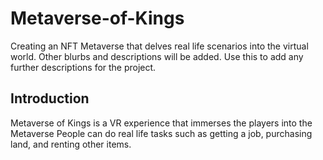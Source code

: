 # Metaverse-of-Kings
Creating an NFT Metaverse that delves real life scenarios into the virtual world. 
Other blurbs and descriptions will be added.
Use this to add any further descriptions for the project.

<h2>Introduction</h2>
Metaverse of Kings is a VR experience that immerses the players into the Metaverse
People can do real life tasks such as getting a job, purchasing land, and renting other items. 
